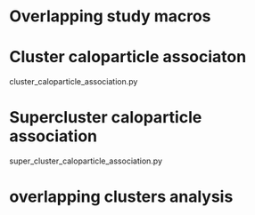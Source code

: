 # Overlapping study macros

# Cluster caloparticle associaton
cluster_caloparticle_association.py

# Supercluster caloparticle association
super_cluster_caloparticle_association.py

# overlapping clusters analysis